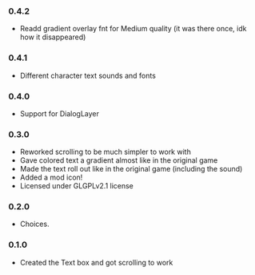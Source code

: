 ### 0.4.2
- Readd gradient overlay fnt for Medium quality (it was there once, idk how it disappeared)
### 0.4.1
- Different character text sounds and fonts
### 0.4.0
- Support for DialogLayer
### 0.3.0
- Reworked scrolling to be much simpler to work with
- Gave colored text a gradient almost like in the original game
- Made the text roll out like in the original game (including the sound)
- Added a mod icon!
- Licensed under GLGPLv2.1 license
### 0.2.0
- Choices.
### 0.1.0
- Created the Text box and got scrolling to work